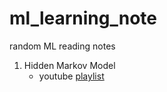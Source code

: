 # ml_learning_note
random ML reading notes
1. Hidden Markov Model
    - youtube [playlist](https://www.youtube.com/playlist?list=PLix7MmR3doRo3NGNzrq48FItR3TDyuLCo)
